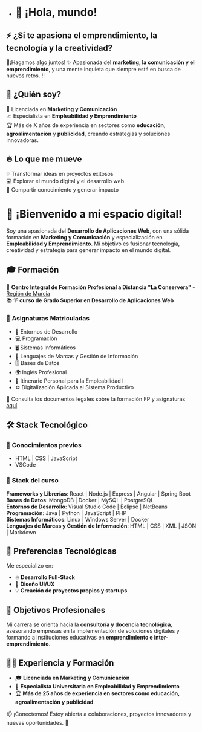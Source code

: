- # 🌟 ¡Hola, mundo!  

## ⚡ ¿Si te apasiona el emprendimiento, la tecnología y la creatividad?
🔗¡Hagamos algo juntos! 
✨  Apasionada del **marketing, la comunicación y el emprendimiento**, y una mente inquieta que siempre está en busca de nuevos retos. ‼️ 

## 🚀 ¿Quién soy?  

🎯 Licenciada en **Marketing y Comunicación**  
📈 Especialista en **Empleabilidad y Emprendimiento**  
🏆 Más de X años de experiencia en sectores como **educación**, **agroalimentación** y **publicidad**, creando estrategias y soluciones innovadoras.  

## 🔥 Lo que me mueve  
💡 Transformar ideas en proyectos exitosos  
💻 Explorar el mundo digital y el desarrollo web  
🤝 Compartir conocimiento y generar impacto  

# 🌟 ¡Bienvenido a mi espacio digital!  

Soy una apasionada del **Desarrollo de Aplicaciones Web**, con una sólida formación en **Marketing y Comunicación** y especialización en **Empleabilidad y Emprendimiento**. Mi objetivo es fusionar tecnología, creatividad y estrategia para generar impacto en el mundo digital.  

## 🎓 Formación  
📍 **Centro Integral de Formación Profesional a Distancia "La Conservera"** - [Región de Murcia](https://sites.google.com/view/fplaconservera)  
📚 **1º curso de Grado Superior en Desarrollo de Aplicaciones Web**  

### 📖 Asignaturas Matriculadas  
- 🚀 Entornos de Desarrollo  
- 💻 Programación  
- 🖥️ Sistemas Informáticos  
- 🔗 Lenguajes de Marcas y Gestión de Información  
- 🗄️ Bases de Datos  
- 🌍 Inglés Profesional  
- 🎯 Itinerario Personal para la Empleabilidad I  
- ⚙️ Digitalización Aplicada al Sistema Productivo  

📜 Consulta los documentos legales sobre la formación FP y asignaturas [aquí](https://sites.google.com/view/fplaconservera)  

## 🛠️ Stack Tecnológico  

### 🔹 **Conocimientos previos**  
- HTML | CSS | JavaScript  
- VSCode  

### 🔹 **Stack del curso**  
**Frameworks y Librerías**: React | Node.js | Express | Angular | Spring Boot  
**Bases de Datos**: MongoDB | Docker | MySQL | PostgreSQL  
**Entornos de Desarrollo**: Visual Studio Code | Eclipse | NetBeans  
**Programación**: Java | Python | JavaScript | PHP  
**Sistemas Informáticos**: Linux | Windows Server | Docker  
**Lenguajes de Marcas y Gestión de Información**: HTML | CSS | XML | JSON | Markdown  

## 🚀 Preferencias Tecnológicas  
Me especializo en:  
- 🔥 **Desarrollo Full-Stack**  
- 🎨 **Diseño UI/UX**  
- 💡 **Creación de proyectos propios y startups**  

## 🎯 Objetivos Profesionales  
Mi carrera se orienta hacia la **consultoría y docencia tecnológica**, asesorando empresas en la implementación de soluciones digitales y formando a instituciones educativas en **emprendimiento e inter-emprendimiento**.  

## 👩‍💼 Experiencia y Formación  
- 🎓 **Licenciada en Marketing y Comunicación**  
- 🎯 **Especialista Universitaria en Empleabilidad y Emprendimiento**  
- 🏆 **Más de 25 años de experiencia en sectores como educación, agroalimentación y publicidad**  

📫 ¡Conectemos! Estoy abierta a colaboraciones, proyectos innovadores y nuevas oportunidades. 🚀  
